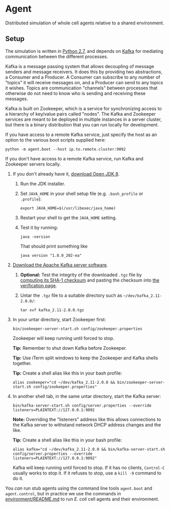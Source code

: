 # Agent

Distributed simulation of whole cell agents relative to a shared environment.

## Setup

The simulation is written in [Python 2.7](https://www.python.org/), and depends on [Kafka](https://kafka.apache.org/) for mediating communication between the different processes.

Kafka is a message passing system that allows decoupling of message senders and message receivers. It does this by providing two abstractions, a Consumer and a Producer. A Consumer can subscribe to any number of "topics" it will receive messages on, and a Producer can send to any topics it wishes. Topics are communication "channels" between processes that otherwise do not need to know who is sending and receiving these messages.

Kafka is built on Zookeeper, which is a service for synchronizing access to a hierarchy of key/value pairs called "nodes". The Kafka and Zookeeper services are meant to be deployed in multiple instances in a server cluster, but there is a binary distribution that you can run locally for development.

If you have access to a remote Kafka service, just specify the host as an option to the various boot scripts supplied here:

   `python -m agent.boot --host ip.to.remote.cluster:9092`

If you don't have access to a remote Kafka service, run Kafka and Zookeeper servers locally.

1. If you don't already have it, [download Open JDK 8](https://jdk.java.net/8/).
   1. Run the JDK installer.
   2. Set `JAVA_HOME` in your shell setup file (e.g. `.bash_profile` or `.profile`):

      `export JAVA_HOME=$(/usr/libexec/java_home)`

   3. Restart your shell to get the `JAVA_HOME` setting.
   4. Test it by running:

      `java -version`

      That should print something like

      `java version "1.8.0_202-ea"`

2. [Download the Apache Kafka server software](https://www.apache.org/dyn/closer.cgi?path=/kafka/2.0.0/kafka_2.11-2.0.0.tgz).
   1. **Optional:** Test the integrity of the downloaded `.tgz` file by [computing its SHA-1 checksum](https://www.apache.org/info/verification.html)
and pasting the checksum into [the verification page](https://www.apache.org/info/verification.html).
   2. Untar the `.tgz` file to a suitable directory such as `~/dev/kafka_2.11-2.0.0/`:

      `tar xvf kafka_2.11-2.0.0.tgz`

3. In your untar directory, start Zookeeper first:

   `bin/zookeeper-server-start.sh config/zookeeper.properties`

   Zookeeper will keep running until forced to stop.

   **Tip:** Remember to shut down Kafka before Zookeeper.

   **Tip:** Use iTerm split windows to keep the Zookeeper and Kafka shells together.

   **Tip:** Create a shell alias like this in your bash profile:

   `alias zookeeper="cd ~/dev/kafka_2.11-2.0.0 && bin/zookeeper-server-start.sh config/zookeeper.properties"`

4. In another shell tab, in the same untar directory, start the Kafka server:

   `bin/kafka-server-start.sh config/server.properties --override listeners=PLAINTEXT://127.0.0.1:9092`

   **Note:** Overriding the "listeners" address like this allows connections to the Kafka server to withstand network DHCP address changes and the like.

   **Tip:** Create a shell alias like this in your bash profile:

   `alias kafka="cd ~/dev/kafka_2.11-2.0.0 && bin/kafka-server-start.sh config/server.properties --override listeners=PLAINTEXT://127.0.0.1:9092"`

   Kafka will keep running until forced to stop.
   If it has no clients, `Control-C` usually works to stop it.
   If it refuses to stop, use a `kill -9` command to do it.

You _can_ run stub agents using the command line tools `agent.boot` and `agent.control`, but
in practice we use the commands in [environment/README.md](../../environment/README.md) to run
_E. coli_ cell agents and their environment.
